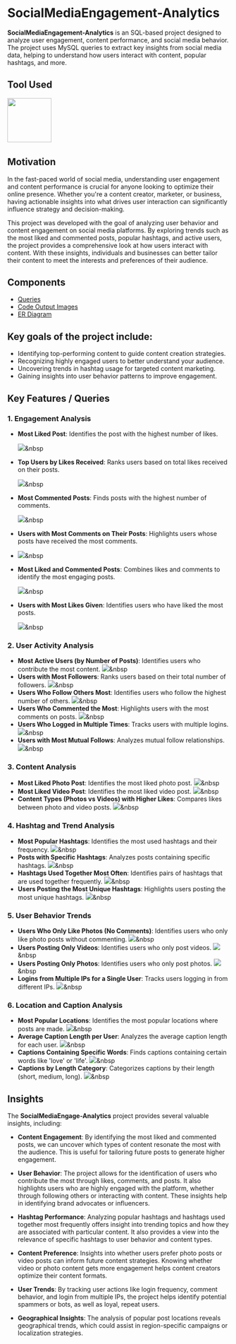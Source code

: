 # SocialMediaEngagement-Analytics

**SocialMediaEngagement-Analytics** is an SQL-based project designed to analyze user engagement, content performance, and social media behavior. The project uses MySQL queries to extract key insights from social media data, helping to understand how users interact with content, popular hashtags, and more.

## Tool Used

[<img src="codeoutput_images/Mysql_logo.png" width="100"/>](https://www.mysql.com/) &nbsp;

## Motivation

In the fast-paced world of social media, understanding user engagement and content performance is crucial for anyone looking to optimize their online presence. Whether you're a content creator, marketer, or business, having actionable insights into what drives user interaction can significantly influence strategy and decision-making.

This project was developed with the goal of analyzing user behavior and content engagement on social media platforms. By exploring trends such as the most liked and commented posts, popular hashtags, and active users, the project provides a comprehensive look at how users interact with content. With these insights, individuals and businesses can better tailor their content to meet the interests and preferences of their audience.

## Components

- [Queries](https://github.com/F7-bit/SocialMediaEngagement-Analytics/blob/main/queries-insights.sql)
- [Code Output Images](https://github.com/F7-bit/SocialMediaEngagement-Analytics/tree/main/codeoutput_images)
- [ER Diagram](https://github.com/F7-bit/SocialMediaEngagement-Analytics/blob/main/er_diagram.png)


## Key goals of the project include:
- Identifying top-performing content to guide content creation strategies.
- Recognizing highly engaged users to better understand your audience.
- Uncovering trends in hashtag usage for targeted content marketing.
- Gaining insights into user behavior patterns to improve engagement.

## Key Features / Queries

### **1. Engagement Analysis**
- **Most Liked Post**: Identifies the post with the highest number of likes.
  
   <img src="codeoutput_images/most_liked1.png" />&nbsp
  
- **Top Users by Likes Received**: Ranks users based on total likes received on their posts.
  
   <img src="codeoutput_images/like_rece2.png" />&nbsp
  
- **Most Commented Posts**: Finds posts with the highest number of comments.
  
   <img src="codeoutput_images/most_comments3.png" />&nbsp
  
- **Users with Most Comments on Their Posts**: Highlights users whose posts have received the most comments.
- 
   <img src="codeoutput_images/user_most_comment4.png" />&nbsp
  
- **Most Liked and Commented Posts**: Combines likes and comments to identify the most engaging posts.
  
   <img src="codeoutput_images/most_like_comment.png" />&nbsp
  
- **Users with Most Likes Given**: Identifies users who have liked the most posts.
  
   <img src="codeoutput_images/user_mostlikes_given.png" />&nbsp

### **2. User Activity Analysis**
- **Most Active Users (by Number of Posts)**: Identifies users who contribute the most content.
   <img src="Code_Output/rental rate category.PNG" />&nbsp
- **Users with Most Followers**: Ranks users based on their total number of followers.
   <img src="Code_Output/rental rate category.PNG" />&nbsp
- **Users Who Follow Others Most**: Identifies users who follow the highest number of others.
   <img src="Code_Output/rental rate category.PNG" />&nbsp
- **Users Who Commented the Most**: Highlights users with the most comments on posts.
   <img src="Code_Output/rental rate category.PNG" />&nbsp
- **Users Who Logged in Multiple Times**: Tracks users with multiple logins.
   <img src="Code_Output/rental rate category.PNG" />&nbsp
- **Users with Most Mutual Follows**: Analyzes mutual follow relationships.
   <img src="Code_Output/rental rate category.PNG" />&nbsp

### **3. Content Analysis**
- **Most Liked Photo Post**: Identifies the most liked photo post.
   <img src="Code_Output/rental rate category.PNG" />&nbsp
- **Most Liked Video Post**: Identifies the most liked video post.
   <img src="Code_Output/rental rate category.PNG" />&nbsp
- **Content Types (Photos vs Videos) with Higher Likes**: Compares likes between photo and video posts.
   <img src="Code_Output/rental rate category.PNG" />&nbsp

### **4. Hashtag and Trend Analysis**
- **Most Popular Hashtags**: Identifies the most used hashtags and their frequency.
   <img src="Code_Output/rental rate category.PNG" />&nbsp
- **Posts with Specific Hashtags**: Analyzes posts containing specific hashtags.
   <img src="Code_Output/rental rate category.PNG" />&nbsp
- **Hashtags Used Together Most Often**: Identifies pairs of hashtags that are used together frequently.
   <img src="Code_Output/rental rate category.PNG" />&nbsp
- **Users Posting the Most Unique Hashtags**: Highlights users posting the most unique hashtags.
   <img src="Code_Output/rental rate category.PNG" />&nbsp

### **5. User Behavior Trends**
- **Users Who Only Like Photos (No Comments)**: Identifies users who only like photo posts without commenting.
   <img src="Code_Output/rental rate category.PNG" />&nbsp
- **Users Posting Only Videos**: Identifies users who only post videos.
   <img src="Code_Output/rental rate category.PNG" />&nbsp
- **Users Posting Only Photos**: Identifies users who only post photos.
   <img src="Code_Output/rental rate category.PNG" />&nbsp
- **Logins from Multiple IPs for a Single User**: Tracks users logging in from different IPs.
   <img src="Code_Output/rental rate category.PNG" />&nbsp

### **6. Location and Caption Analysis**
- **Most Popular Locations**: Identifies the most popular locations where posts are made.
   <img src="Code_Output/rental rate category.PNG" />&nbsp
- **Average Caption Length per User**: Analyzes the average caption length for each user.
   <img src="Code_Output/rental rate category.PNG" />&nbsp
- **Captions Containing Specific Words**: Finds captions containing certain words like 'love' or 'life'.
   <img src="Code_Output/rental rate category.PNG" />&nbsp
- **Captions by Length Category**: Categorizes captions by their length (short, medium, long).
   <img src="Code_Output/rental rate category.PNG" />&nbsp

## Insights

The **SocialMediaEngage-Analytics** project provides several valuable insights, including:

- **Content Engagement**: By identifying the most liked and commented posts, we can uncover which types of content resonate the most with the audience. This is useful for tailoring future posts to generate higher engagement.
  
- **User Behavior**: The project allows for the identification of users who contribute the most through likes, comments, and posts. It also highlights users who are highly engaged with the platform, whether through following others or interacting with content. These insights help in identifying brand advocates or influencers.
  
- **Hashtag Performance**: Analyzing popular hashtags and hashtags used together most frequently offers insight into trending topics and how they are associated with particular content. It also provides a view into the relevance of specific hashtags to user behavior and content types.
  
- **Content Preference**: Insights into whether users prefer photo posts or video posts can inform future content strategies. Knowing whether video or photo content gets more engagement helps content creators optimize their content formats.
  
- **User Trends**: By tracking user actions like login frequency, comment behavior, and login from multiple IPs, the project helps identify potential spammers or bots, as well as loyal, repeat users.

- **Geographical Insights**: The analysis of popular post locations reveals geographical trends, which could assist in region-specific campaigns or localization strategies.


